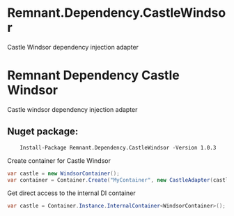 # Remnant.Dependency.CastleWindsor
Castle Windsor dependency injection adapter

# Remnant Dependency Castle Windsor
Castle windsor dependency injection adapter


## Nuget package:

        Install-Package Remnant.Dependency.CastleWindsor -Version 1.0.3

Create container for Castle Windsor
```csharp
var castle = new WindsorContainer();
var container = Container.Create("MyContainer", new CastleAdapter(castle));
```

Get direct access to the internal DI container
```csharp
var castle = Container.Instance.InternalContainer<WindsorContainer>();
```
